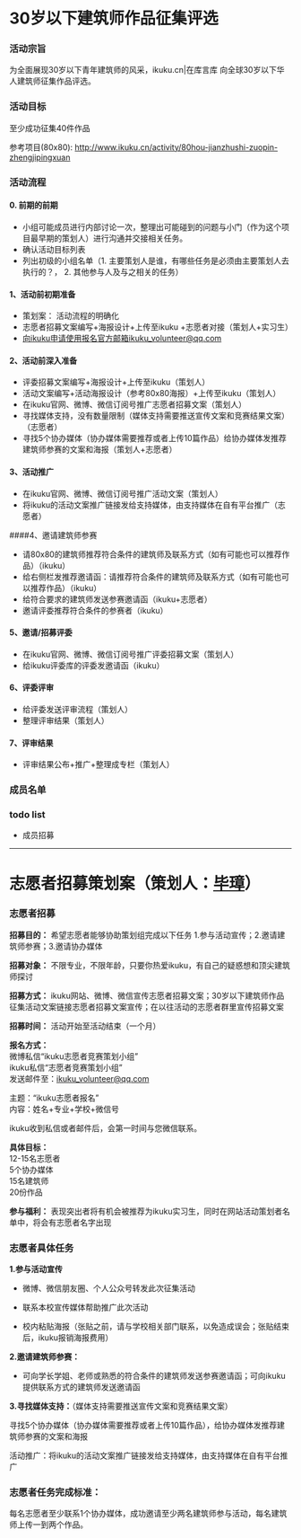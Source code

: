 # 30岁以下建筑师作品征集评选  

### 活动宗旨  

为全面展现30岁以下青年建筑师的风采，ikuku.cn|在库言库 向全球30岁以下华人建筑师征集作品评选。  

### 活动目标  
至少成功征集40件作品  

参考项目(80x80): http://www.ikuku.cn/activity/80hou-jianzhushi-zuopin-zhengjipingxuan  

### 活动流程  

#### 0. 前期的前期

* 小组可能成员进行内部讨论一次，整理出可能碰到的问题与小门（作为这个项目最早期的策划人）进行沟通并交接相关任务。
* 确认活动目标列表
* 列出初级的小组名单（1. 主要策划人是谁，有哪些任务是必须由主要策划人去执行的？， 2. 其他参与人及与之相关的任务）


#### 1、活动前初期准备  

* 策划案： 活动流程的明确化
* 志愿者招募文案编写+海报设计+上传至ikuku +志愿者对接（策划人+实习生）  
* 向ikuku申请使用报名官方邮箱ikuku_volunteer@qq.com

#### 2、活动前深入准备 

* 评委招募文案编写+海报设计+上传至ikuku（策划人）
* 活动文案编写+活动海报设计（参考80x80海报）+上传至ikuku（策划人）
* 在ikuku官网、微博、微信订阅号推广志愿者招募文案（策划人）  
* 寻找媒体支持，没有数量限制（媒体支持需要推送宣传文案和竞赛结果文案）（志愿者）  
* 寻找5个协办媒体（协办媒体需要推荐或者上传10篇作品）给协办媒体发推荐建筑师参赛的文案和海报（策划人+志愿者）  


#### 3、活动推广  
* 在ikuku官网、微博、微信订阅号推广活动文案（策划人）  
* 将ikuku的活动文案推广链接发给支持媒体，由支持媒体在自有平台推广（志愿者）  

####4、邀请建筑师参赛  

* 请80x80的建筑师推荐符合条件的建筑师及联系方式（如有可能也可以推荐作品）（ikuku）  
* 给右侧栏发推荐邀请函：请推荐符合条件的建筑师及联系方式（如有可能也可以推荐作品）（ikuku）  
* 给符合要求的建筑师发送参赛邀请函（ikuku+志愿者）  
* 邀请评委推荐符合条件的参赛者（ikuku）  

#### 5、邀请/招募评委  

* 在ikuku官网、微博、微信订阅号推广评委招募文案（策划人）  
* 给ikuku评委库的评委发邀请函（ikuku）  

#### 6、评委评审  

* 给评委发送评审流程（策划人）  
* 整理评审结果（策划人）  

#### 7、评审结果  

* 评审结果公布+推广+整理成专栏（策划人）  



### 成员名单

### todo list

* 成员招募  


***  

# 志愿者招募策划案（策划人：[毕璋](http://www.ikuku.cn/user/51048)）  

### 志愿者招募  

**招募目的：** 希望志愿者能够协助策划组完成以下任务  1.参与活动宣传；2.邀请建筑师参赛；3.邀请协办媒体  

**招募对象：** 不限专业，不限年龄，只要你热爱ikuku，有自己的疑惑想和顶尖建筑师探讨  

**招募方式：** ikuku网站、微博、微信宣传志愿者招募文案；30岁以下建筑师作品征集活动文案链接志愿者招募文案宣传；在以往活动的志愿者群里宣传招募文案  

**招募时间：** 活动开始至活动结束（一个月）  

**报名方式：**  
微博私信“ikuku志愿者竞赛策划小组”  
ikuku私信“志愿者竞赛策划小组”  
发送邮件至：ikuku_volunteer@qq.com  

主题：“ikuku志愿者报名”  
内容：姓名+专业+学校+微信号  

ikuku收到私信或者邮件后，会第一时间与您微信联系。  

**具体目标：**  
12-15名志愿者  
5个协办媒体  
15名建筑师  
20份作品  

**参与福利：** 表现突出者将有机会被推荐为ikuku实习生，同时在网站活动策划者名单中，将会有志愿者名字出现  


### 志愿者具体任务  

**1.参与活动宣传**  

* 微博、微信朋友圈、个人公众号转发此次征集活动  

* 联系本校宣传媒体帮助推广此次活动

* 校内粘贴海报（张贴之前，请与学校相关部门联系，以免造成误会；张贴结束后，ikuku报销海报费用）  

**2.邀请建筑师参赛：**  

* 可向学长学姐、老师或熟悉的符合条件的建筑师发送参赛邀请函；可向ikuku提供联系方式的建筑师发送邀请函  

**3.寻找媒体支持：**（媒体支持需要推送宣传文案和竞赛结果文案）  

寻找5个协办媒体（协办媒体需要推荐或者上传10篇作品），给协办媒体发推荐建筑师参赛的文案和海报  

活动推广：将ikuku的活动文案推广链接发给支持媒体，由支持媒体在自有平台推广

### 志愿者任务完成标准：  

每名志愿者至少联系1个协办媒体，成功邀请至少两名建筑师参与活动，每名建筑师上传一到两个作品。